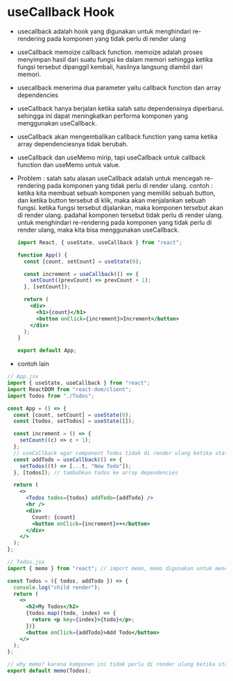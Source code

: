 # useCallback Hook

- usecallback adalah hook yang digunakan untuk menghindari re-rendering pada komponen yang tidak perlu di render ulang

- useCallback memoize callback function. memoize adalah proses menyimpan hasil dari suatu fungsi ke dalam memori sehingga ketika fungsi tersebut dipanggil kembali, hasilnya langsung diambil dari memori.

- usecallback menerima dua parameter yaitu callback function dan array dependencies

- useCallback hanya berjalan ketika salah satu dependensinya diperbarui. sehingga ini dapat meningkatkan performa komponen yang menggunakan useCallback.

- useCallback akan mengembalikan callback function yang sama ketika array dependenciesnya tidak berubah.

- useCallback dan useMemo mirip, tapi useCallback untuk callback function dan useMemo untuk value.

- Problem : salah satu alasan useCallback adalah untuk mencegah re-rendering pada komponen yang tidak perlu di render ulang. contoh : ketika kita membuat sebuah komponen yang memiliki sebuah button, dan ketika button tersebut di klik, maka akan menjalankan sebuah fungsi. ketika fungsi tersebut dijalankan, maka komponen tersebut akan di render ulang. padahal komponen tersebut tidak perlu di render ulang. untuk menghindari re-rendering pada komponen yang tidak perlu di render ulang, maka kita bisa menggunakan useCallback.

  ```jsx
  import React, { useState, useCallback } from "react";

  function App() {
    const [count, setCount] = useState(0);

    const increment = useCallback(() => {
      setCount((prevCount) => prevCount + 1);
    }, [setCount]);

    return (
      <div>
        <h1>{count}</h1>
        <button onClick={increment}>Increment</button>
      </div>
    );
  }

  export default App;
  ```

- contoh lain

```jsx
// App.jsx
import { useState, useCallback } from "react";
import ReactDOM from "react-dom/client";
import Todos from "./Todos";

const App = () => {
  const [count, setCount] = useState(0);
  const [todos, setTodos] = useState([]);

  const increment = () => {
    setCount((c) => c + 1);
  };
  // useCallback agar component Todos tidak di render ulang ketika state count berubah
  const addTodo = useCallback(() => {
    setTodos((t) => [...t, "New Todo"]);
  }, [todos]); // tambahkan todos ke array dependencies

  return (
    <>
      <Todos todos={todos} addTodo={addTodo} />
      <hr />
      <div>
        Count: {count}
        <button onClick={increment}>+</button>
      </div>
    </>
  );
};
```

```jsx
// Todos.jsx
import { memo } from "react"; // import memo, memo digunakan untuk mencegah re-rendering pada komponen yang tidak perlu di render ulang

const Todos = ({ todos, addTodo }) => {
  console.log("child render");
  return (
    <>
      <h2>My Todos</h2>
      {todos.map((todo, index) => {
        return <p key={index}>{todo}</p>;
      })}
      <button onClick={addTodo}>Add Todo</button>
    </>
  );
};

// why memo? karena komponen ini tidak perlu di render ulang ketika state count berubah
export default memo(Todos);
```
